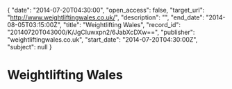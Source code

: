 {
  "date": "2014-07-20T04:30:00", 
  "open_access": false, 
  "target_url": "http://www.weightliftingwales.co.uk/", 
  "description": "", 
  "end_date": "2014-08-05T03:15:00Z", 
  "title": "Weightlifting Wales", 
  "record_id": "20140720T043000/K/JgCIuwxpn2/6JabXcDXw==", 
  "publisher": "weightliftingwales.co.uk", 
  "start_date": "2014-07-20T04:30:00Z", 
  "subject": null
}

# Weightlifting Wales

